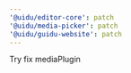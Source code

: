 ```yaml
---
'@uidu/editor-core': patch
'@uidu/media-picker': patch
'@uidu/guidu-website': patch
---
```


Try fix mediaPlugin
